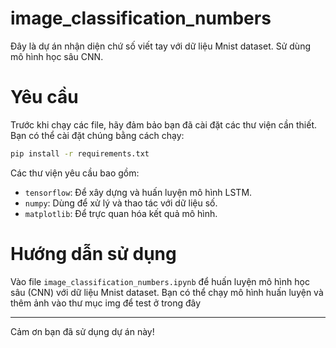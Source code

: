 # image_classification_numbers
Đây là dự án nhận diện chứ số viết tay với dữ liệu Mnist dataset. Sử dùng mô hình học sâu CNN. 
# Yêu cầu

Trước khi chạy các file, hãy đảm bảo bạn đã cài đặt các thư viện cần thiết. Bạn có thể cài đặt chúng bằng cách chạy:

```bash
pip install -r requirements.txt
```

Các thư viện yêu cầu bao gồm:
- `tensorflow`: Để xây dựng và huấn luyện mô hình LSTM.
- `numpy`: Dùng để xử lý và thao tác với dữ liệu số.
- `matplotlib`: Để trực quan hóa kết quả mô hình.

# Hướng dẫn sử dụng

Vào file `image_classification_numbers.ipynb` để huấn luyện mô hình học sâu (CNN) với dữ liệu Mnist dataset.
Bạn có thể chạy mô hình huấn luyện và thêm ảnh vào thư mục img để test ở trong đây

---

Cảm ơn bạn đã sử dụng dự án này!
